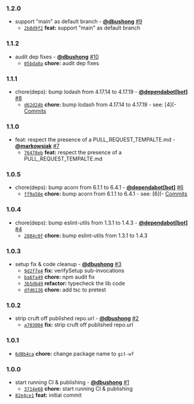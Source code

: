### 1.2.0

* support "main" as default branch - **[@dbushong](https://github.com/dbushong)** [#9](https://github.com/groupon/git-workflow/pull/9)
  - [`2b8d9f2`](https://github.com/groupon/git-workflow/commit/2b8d9f23002375b941bc2a472b945f1f32995fee) **feat:** support "main" as default branch


### 1.1.2

* audit dep fixes - **[@dbushong](https://github.com/dbushong)** [#10](https://github.com/groupon/git-workflow/pull/10)
  - [`05bda0a`](https://github.com/groupon/git-workflow/commit/05bda0a1a307067ae529489b6ea83db3b061820f) **chore:** audit dep fixes


### 1.1.1

* chore(deps): bump lodash from 4.17.14 to 4.17.19 - **[@dependabot[bot]](https://github.com/apps/dependabot)** [#8](https://github.com/groupon/git-workflow/pull/8)
  - [`d62d24b`](https://github.com/groupon/git-workflow/commit/d62d24b8ef34f635d73fa21c2b70ac79adb29d41) **chore:** bump lodash from 4.17.14 to 4.17.19 - see: [4](- [Commits](https://github.com/lodash/lodash/compare/4)


### 1.1.0

* feat: respect the presence of a PULL_REQUEST_TEMPALTE.md - **[@markowsiak](https://github.com/markowsiak)** [#7](https://github.com/groupon/git-workflow/pull/7)
  - [`76478eb`](https://github.com/groupon/git-workflow/commit/76478eb8caf0d7be8aef36857252d72e7b26724d) **feat:** respect the presence of a PULL_REQUEST_TEMPALTE.md


### 1.0.5

* chore(deps): bump acorn from 6.1.1 to 6.4.1 - **[@dependabot[bot]](https://github.com/apps/dependabot)** [#6](https://github.com/groupon/git-workflow/pull/6)
  - [`ff9a58e`](https://github.com/groupon/git-workflow/commit/ff9a58ef5493d1e3cc300483a0abf949fa4e7d9e) **chore:** bump acorn from 6.1.1 to 6.4.1 - see: [6](- [Commits](https://github.com/acornjs/acorn/compare/6)


### 1.0.4

* chore(deps): bump eslint-utils from 1.3.1 to 1.4.3 - **[@dependabot[bot]](https://github.com/apps/dependabot)** [#4](https://github.com/groupon/git-workflow/pull/4)
  - [`2884c0f`](https://github.com/groupon/git-workflow/commit/2884c0febd7d4634a3498531499421eb1b6e0f35) **chore:** bump eslint-utils from 1.3.1 to 1.4.3


### 1.0.3

* setup fix & code cleanup - **[@dbushong](https://github.com/dbushong)** [#3](https://github.com/groupon/git-workflow/pull/3)
  - [`9d2ffe4`](https://github.com/groupon/git-workflow/commit/9d2ffe42495fb42365de05a054bdb314bd275093) **fix:** verifySetup sub-invocations
  - [`ba6fa49`](https://github.com/groupon/git-workflow/commit/ba6fa49781bd18edbd8e3541a781a78d574664e6) **chore:** npm audit fix
  - [`3b5d649`](https://github.com/groupon/git-workflow/commit/3b5d649b1de9ab9b5f22109c67fb903f9a7b4058) **refactor:** typecheck the lib code
  - [`dfd6136`](https://github.com/groupon/git-workflow/commit/dfd61365a53fa60b3654d0466f6d2b7a1cab26f1) **chore:** add tsc to pretest


### 1.0.2

* strip cruft off published repo.url - **[@dbushong](https://github.com/dbushong)** [#2](https://github.com/groupon/git-workflow/pull/2)
  - [`a703004`](https://github.com/groupon/git-workflow/commit/a703004e7512394af21a53e75222ad658f3f48cf) **fix:** strip cruft off published repo.url


### 1.0.1

* [`6d8b4ca`](https://github.com/groupon/git-workflow/commit/6d8b4ca264793abf2d689dfd13e3020905652953) **chore:** change package name to `git-wf`


### 1.0.0

* start running CI & publishing - **[@dbushong](https://github.com/dbushong)** [#1](https://github.com/groupon/git-workflow/pull/1)
  - [`3714e68`](https://github.com/groupon/git-workflow/commit/3714e68fffb8d21310738a01ddd8624d11b19bb1) **chore:** start running CI & publishing
* [`82e4ce1`](https://github.com/groupon/git-workflow/commit/82e4ce1c6ef71f410689eaa6bf6504229f487c4f) **feat:** initial commit
